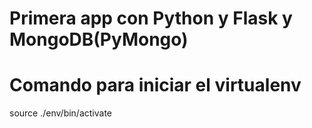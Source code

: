# Primera app con Python y Flask y MongoDB(PyMongo)

# Comando para iniciar el virtualenv
source ./env/bin/activate
